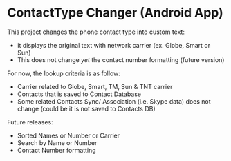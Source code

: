 # ContactType Changer (Android App)

This project changes the phone contact type into custom text:
* it displays the original text with network carrier (ex. Globe, Smart or Sun)
* This does not change *yet* the contact number formatting (future version)

For now, the lookup criteria is as follow:
* Carrier related to Globe, Smart, TM, Sun & TNT carrier
* Contacts that is saved to Contact Database
* Some related Contacts Sync/ Association (i.e. Skype data) does not change (could be it is not saved to Contacts DB)

Future releases:
* Sorted Names or Number or Carrier
* Search by Name or Number
* Contact Number formatting
